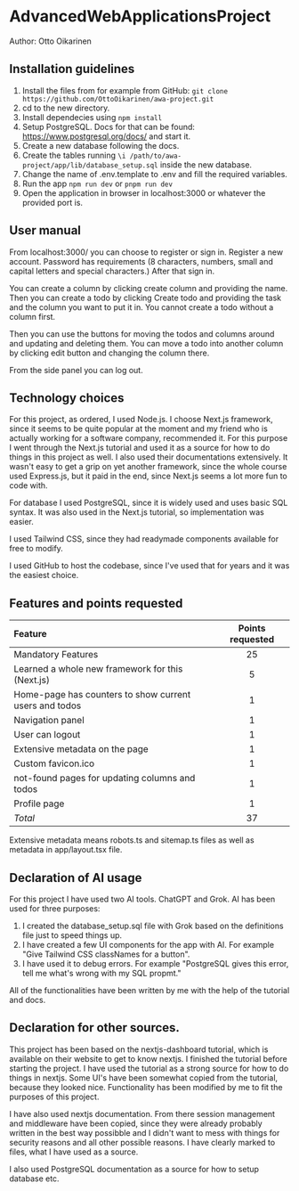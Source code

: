 # AdvancedWebApplicationsProject
Author: Otto Oikarinen

## Installation guidelines

1. Install the files from for example from GitHub: `git clone https://github.com/OttoOikarinen/awa-project.git`
2. cd to the new directory.
3. Install dependecies using `npm install`
4. Setup PostgreSQL. Docs for that can be found: https://www.postgresql.org/docs/ and start it. 
5. Create a new database following the docs. 
6. Create the tables running `\i /path/to/awa-project/app/lib/database_setup.sql` inside the new database.
7. Change the name of .env.template to .env and fill the required variables.
8. Run the app `npm run dev` or `pnpm run dev`
9. Open the application in browser in localhost:3000 or whatever the provided port is. 

## User manual

From localhost:3000/ you can choose to register or sign in. Register a new account. Password has requirements (8 characters, numbers, small and capital letters and special characters.) After that sign in.

You can create a column by clicking create column and providing the name. Then you can create a todo by clicking Create todo and providing the task and the column you want to put it in. You cannot create a todo without a column first.

Then you can use the buttons for moving the todos and columns around and updating and deleting them. You can move a todo into another column by clicking edit button and changing the column there.

From the side panel you can log out.

## Technology choices

For this project, as ordered, I used Node.js. I choose Next.js framework, since it seems to be quite popular at the moment and my friend who is actually working for a software company, recommended it. For this purpose I went through the Next.js tutorial and used it as a source for how to do things in this project as well. I also used their documentations extensively. It wasn't easy to get a grip on yet another framework, since the whole course used Express.js, but it paid in the end, since Next.js seems a lot more fun to code with. 

For database I used PostgreSQL, since it is widely used and uses basic SQL syntax. It was also used in the Next.js tutorial, so implementation was easier.

I used Tailwind CSS, since they had readymade components available for free to modify.

I used GitHub to host the codebase, since I've used that for years and it was the easiest choice.

## Features and points requested

| Feature | Points requested |
|:--------|:----------------:|
| Mandatory Features | 25 |
| Learned a whole new framework for this (Next.js) | 5 |
| Home-page has counters to show current users and todos | 1 |
| Navigation panel | 1 |
| User can logout | 1 |
| Extensive metadata on the page | 1 |
| Custom favicon.ico | 1 |
| not-found pages for updating columns and todos | 1 |
| Profile page | 1 |
| *Total* | 37 |

Extensive metadata means robots.ts and sitemap.ts files as well as metadata in app/layout.tsx file. 


## Declaration of AI usage
For this project I have used two AI tools. ChatGPT and Grok. 
AI has been used for three purposes:
1. I created the database_setup.sql file with Grok based on the definitions file just to speed things up.
2. I have created a few UI components for the app with AI. For example "Give Tailwind CSS classNames for a button".
3. I have used it to debug errors. For example "PostgreSQL gives this error, tell me what's wrong with my SQL propmt."

All of the functionalities have been written by me with the help of the tutorial and docs.

## Declaration for other sources.

This project has been based on the nextjs-dashboard tutorial, which is available on their website to get to know nextjs. I finished the tutorial before starting the project. I have used the tutorial as a strong source for how to do things in nextjs. Some UI's have been somewhat copied from the tutorial, because they looked nice. Functionality has been modified by me to fit the purposes of this project.

I have also used nextjs documentation. From there session management and middleware have been copied, since they were already probably written in the best way possibble and I didn't want to mess with things for security reasons and all other possible reasons. I have clearly marked to files, what I have used as a source. 

I also used PostgreSQL documentation as a source for how to setup database etc.